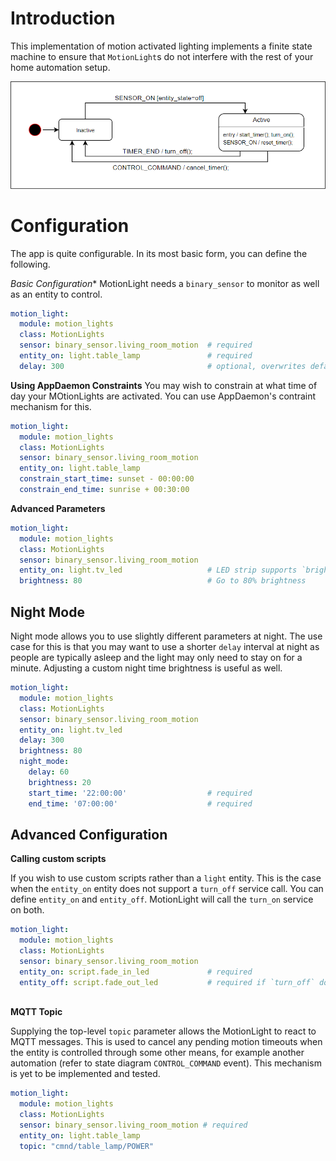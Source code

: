 # Introduction
This implementation of motion activated lighting implements a finite state machine to ensure that `MotionLight`s do not interfere with the rest of your home automation setup.

![State Machine](images/state_machine_diagram.png)

# Configuration
The app is quite configurable. In its most basic form, you can define the following.

*Basic Configuration**
MotionLight needs a `binary_sensor` to monitor as well as an entity to control.

```yaml
motion_light:
  module: motion_lights
  class: MotionLights
  sensor: binary_sensor.living_room_motion  # required
  entity_on: light.table_lamp               # required
  delay: 300                                # optional, overwrites default delay of 180s
```

**Using AppDaemon Constraints**
You may wish to constrain at what time of day your MOtionLights are activated. You can use AppDaemon's contraint mechanism for this.
```yaml
motion_light:
  module: motion_lights
  class: MotionLights
  sensor: binary_sensor.living_room_motion
  entity_on: light.table_lamp
  constrain_start_time: sunset - 00:00:00
  constrain_end_time: sunrise + 00:30:00
```
**Advanced Parameters**
```yaml
motion_light:
  module: motion_lights
  class: MotionLights
  sensor: binary_sensor.living_room_motion
  entity_on: light.tv_led                   # LED strip supports `brightness`
  brightness: 80                            # Go to 80% brightness
```

## Night Mode
Night mode allows you to use slightly different parameters at night. The use case for this is that you may want to use a shorter `delay` interval at night as people are typically asleep and the light may only need to stay on for a minute. Adjusting a custom night time brightness is useful as well.

```yaml
motion_light:
  module: motion_lights
  class: MotionLights
  sensor: binary_sensor.living_room_motion
  entity_on: light.tv_led
  delay: 300
  brightness: 80
  night_mode:
    delay: 60
    brightness: 20
    start_time: '22:00:00'                  # required
    end_time: '07:00:00'                    # required
```

## Advanced Configuration


**Calling custom scripts**

If you wish to use custom scripts rather than a `light` entity. This is the case when the `entity_on` entity does not support a `turn_off` service call. You can define `entity_on` and `entity_off`. MotionLight will call the `turn_on` service on both.

```yaml
motion_light:
  module: motion_lights
  class: MotionLights
  sensor: binary_sensor.living_room_motion
  entity_on: script.fade_in_led             # required
  entity_off: script.fade_out_led           # required if `turn_off` does not work on `entity_on`
  
```

**MQTT Topic**

Supplying the top-level `topic` parameter allows the MotionLight to react to MQTT messages. This is used to cancel any pending motion timeouts when the entity is controlled through some other means, for example another automation (refer to state diagram `CONTROL_COMMAND` event). This mechanism is yet to be implemented and tested.

```yaml
motion_light:
  module: motion_lights
  class: MotionLights
  sensor: binary_sensor.living_room_motion # required
  entity_on: light.table_lamp
  topic: "cmnd/table_lamp/POWER"
```